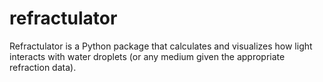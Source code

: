# refractulator
Refractulator is a Python package that calculates and visualizes how light interacts with water droplets (or any medium given the appropriate refraction data).
